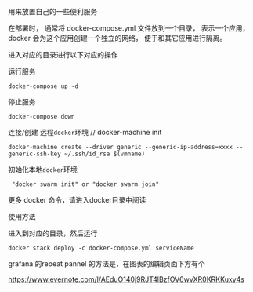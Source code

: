 用来放置自己的一些便利服务

在部署时， 通常将 docker-compose.yml 文件放到一个目录， 表示一个应用， docker 会为这个应用创建一个独立的网络， 便于和其它应用进行隔离。

进入对应的目录进行以下对应的操作


运行服务

    docker-compose up -d
    
停止服务

    docker-compose down



连接/创建 远程`docker`环境
// docker-machine init

    docker-machine create --driver generic --generic-ip-address=xxxx --generic-ssh-key ~/.ssh/id_rsa $(vmname)

初始化本地`docker`环境

     "docker swarm init" or "docker swarm join"
     
更多 docker 命令，请进入docker目录中阅读

使用方法

进入到对应的目录，然后运行

    docker stack deploy -c docker-compose.yml serviceName


grafana 的repeat pannel 的方法是，在图表的编辑页面下方有个

https://www.evernote.com/l/AEduO140j9RJT4lBzfOV6wvXR0KRKKuxy4s
